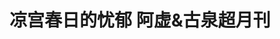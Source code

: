 ---
logo: images/official_book/阿虚古泉超月刊.jpg
title: 凉宫春日的忧郁 阿虚&古泉超月刊
subTitle: 暂无资源，如果你拥有该资源，可点击此处向我们提交反馈

category: 公式书

hasResource: false
---
